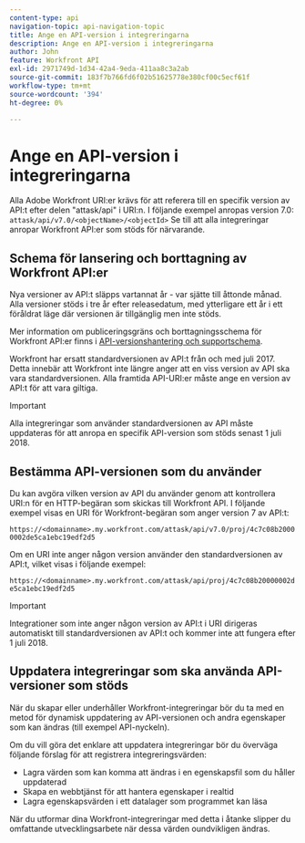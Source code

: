 ```yaml
---
content-type: api
navigation-topic: api-navigation-topic
title: Ange en API-version i integreringarna
description: Ange en API-version i integreringarna
author: John
feature: Workfront API
exl-id: 2971749d-1d34-42a4-9eda-411aa8c3a2ab
source-git-commit: 183f7b766fd6f02b51625778e380cf00c5ecf61f
workflow-type: tm+mt
source-wordcount: '394'
ht-degree: 0%

---
```


# Ange en API-version i integreringarna

Alla Adobe Workfront URI:er krävs för att referera till en specifik version av API:t efter delen &quot;attask/api&quot; i URI:n. I följande exempel anropas version 7.0:
`attask/api/v7.0/<objectName>/<objectId>` Se till att alla integreringar anropar Workfront API:er som stöds för närvarande.

## Schema för lansering och borttagning av Workfront API:er

Nya versioner av API:t släpps vartannat år - var sjätte till åttonde månad. Alla versioner stöds i tre år efter releasedatum, med ytterligare ett år i ett föråldrat läge där versionen är tillgänglig men inte stöds.

Mer information om publiceringsgräns och borttagningsschema för Workfront API:er finns i [API-versionshantering och supportschema](../../wf-api/api/api-version-support-schedule.md).

Workfront har ersatt standardversionen av API:t från och med juli 2017. Detta innebär att Workfront inte längre anger att en viss version av API ska vara standardversionen. Alla framtida API-URI:er måste ange en version av API:t för att vara giltiga.

>[!IMPORTANT]
>
> Alla integreringar som använder standardversionen av API måste uppdateras för att anropa en specifik API-version som stöds senast 1 juli 2018.

## Bestämma API-versionen som du använder

Du kan avgöra vilken version av API du använder genom att kontrollera URI:n för en HTTP-begäran som skickas till Workfront API. I följande exempel visas en URI för Workfront-begäran som anger version 7 av API:t:

`https://<domainname>.my.workfront.com/attask/api/v7.0/proj/4c7c08b20000002de5ca1ebc19edf2d5`

Om en URI inte anger någon version använder den standardversionen av API:t, vilket visas i följande exempel:

`https://<domainname>.my.workfront.com/attask/api/proj/4c7c08b20000002de5ca1ebc19edf2d5`

>[!IMPORTANT]
>
> Integrationer som inte anger någon version av API:t i URI dirigeras automatiskt till standardversionen av API:t och kommer inte att fungera efter 1 juli 2018.

## Uppdatera integreringar som ska använda API-versioner som stöds

När du skapar eller underhåller Workfront-integreringar bör du ta med en metod för dynamisk uppdatering av API-versionen och andra egenskaper som kan ändras (till exempel API-nyckeln).

Om du vill göra det enklare att uppdatera integreringar bör du överväga följande förslag för att registrera integreringsvärden:

* Lagra värden som kan komma att ändras i en egenskapsfil som du håller uppdaterad
* Skapa en webbtjänst för att hantera egenskaper i realtid
* Lagra egenskapsvärden i ett datalager som programmet kan läsa

När du utformar dina Workfront-integreringar med detta i åtanke slipper du omfattande utvecklingsarbete när dessa värden oundvikligen ändras.
